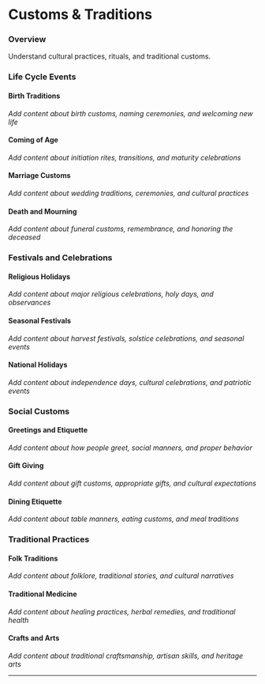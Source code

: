 # Customs & Traditions

### Overview

Understand cultural practices, rituals, and traditional customs.

### Life Cycle Events

#### Birth Traditions
*Add content about birth customs, naming ceremonies, and welcoming new life*

#### Coming of Age
*Add content about initiation rites, transitions, and maturity celebrations*

#### Marriage Customs
*Add content about wedding traditions, ceremonies, and cultural practices*

#### Death and Mourning
*Add content about funeral customs, remembrance, and honoring the deceased*

### Festivals and Celebrations

#### Religious Holidays
*Add content about major religious celebrations, holy days, and observances*

#### Seasonal Festivals
*Add content about harvest festivals, solstice celebrations, and seasonal events*

#### National Holidays
*Add content about independence days, cultural celebrations, and patriotic events*

### Social Customs

#### Greetings and Etiquette
*Add content about how people greet, social manners, and proper behavior*

#### Gift Giving
*Add content about gift customs, appropriate gifts, and cultural expectations*

#### Dining Etiquette
*Add content about table manners, eating customs, and meal traditions*

### Traditional Practices

#### Folk Traditions
*Add content about folklore, traditional stories, and cultural narratives*

#### Traditional Medicine
*Add content about healing practices, herbal remedies, and traditional health*

#### Crafts and Arts
*Add content about traditional craftsmanship, artisan skills, and heritage arts*

---
